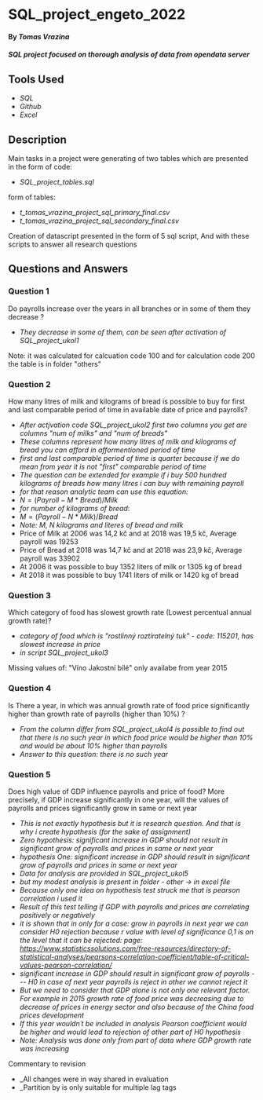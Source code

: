 # SQL_project_engeto_2022

#### By _Tomas Vrazina_

#### _SQL project focused on thorough analysis of data from opendata server_

## Tools Used

* _SQL_
* _Github_
* _Excel_

## Description

Main tasks in a project were generating of two tables which are presented in the
  form of code:
  * _SQL_project_tables.sql_
  
  form of tables:
  * _t_tomas_vrazina_project_sql_primary_final.csv_
  * _t_tomas_vrazina_project_sql_secondary_final.csv_

Creation of datascript presented in the form of 5 sql script, And with these scripts to answer all research questions

## Questions and Answers

### Question 1
Do payrolls increase over the years in all branches or in some of them they decrease ? 
  
* _They decrease in some of them, can be seen after activation of SQL_project_ukol1_ 

Note: it was calculated for calcuation code 100 and for calculation code 200 the table is in folder "others"

### Question 2
How many litres of milk and kilograms of bread is possible to buy for first and last comparable period of time in available date of price and payrolls?

* _After actjvation code SQL_project_ukol2 first two columns you get are columns "num of milks" and "num of breads"_ 
* _These columns represent how many litres of milk and kilograms of bread you can afford in afformentioned period of time_
* _first and last comparable period of time is quarter because if we do mean from year it is not "first" comparable period of time_ 
* _The question can be extended for example if i buy 500 hundred kilograms of breads how many litres i can buy with remaining payroll_
* _for that reason analytic team can use this equation:_
* $N=(Payroll-M*Bread)/Milk$ 
* _for number of kilograms of bread_:
* $M=(Payroll-N*Milk)/Bread$ 
* _Note: M, N kilograms and literes of bread and milk_
* Price of Milk at 2006 was 14,2 kč  and at 2018 was 19,5 kč, Average payroll was 19253
* Price of Bread at 2018 was 14,7 kč  and at 2018 was 23,9 kč,  Average payroll was 33902
* At 2006 it was possible to buy 1352 liters of milk or 1305 kg of bread
* At 2018 it was possible to buy 1741 liters of milk or 1420 kg of bread

### Question 3
Which category of food has slowest growth rate (Lowest percentual annual growth rate)?
* _category of food which is "rostlinný roztíratelný tuk" - code: 115201, has slowest increase in price_
* _in script SQL_project_ukol3_

Missing values of: "Víno Jakostní bílé" only availabe from year 2015

### Question 4 
Is There a year, in which was annual growth rate of food price significantly higher than growth rate of payrolls (higher than 10%) ?

* _From the column differ from SQL_project_ukol4 is possible to find out that there is no such year in which food price would be higher than 10% and would be about 10% higher than payrolls_
* _Answer to this question: there is no such year_

### Question 5
Does high value of GDP influence payrolls and price of food? More precisely, if GDP increase significantly in one year, will the values of payrolls and prices significantly grow in same or next year  

* _This is not exactly hypothesis but it is research question. And that is why i create hypothesis (for the sake of assignment)_
* _Zero hypothesis: significant increase in GDP should not result in significant grow of payrolls and prices in same or next year_ 
* _hypothesis One: significant increase in GDP should result in significant grow of payrolls and prices in same or next year_ 
* _Data for analysis are provided in SQL_project_ukol5_
* _but my modest analysis is present in folder - other -> in excel file_
* _Because only one idea on hypothesis test struck me that is pearson correlation i used it_
* _Result of this test telling if GDP with payrolls and prices are correlating positively or negatively_
* _it is shown that in only for a case: grow in payrolls in next year we can consider H0 rejection because r value with level of significance 0,1 is on the level that it can be rejected: page: https://www.statisticssolutions.com/free-resources/directory-of-statistical-analyses/pearsons-correlation-coefficient/table-of-critical-values-pearson-correlation/_
* _significant increase in GDP should result in significant grow of payrolls --- H0 in case of next year payrolls is reject in other we cannot reject it_
* _But we need to consider that GDP alone is not only one relevant factor. For example in 2015 growth rate of food price was decreasing due to decrease of prices in energy sector and also because of the China food prices development_
* _If this year wouldn´t be included in analysis Pearson coefficient would be higher and would lead to rejection of other part of H0 hypothesis_ 
* _Note: Analysis was done only from part of data where GDP growth rate was increasing_



Commentary to revision

* _All changes were in way shared in evaluation
* _Partition by is only suitable for multiple lag tags
